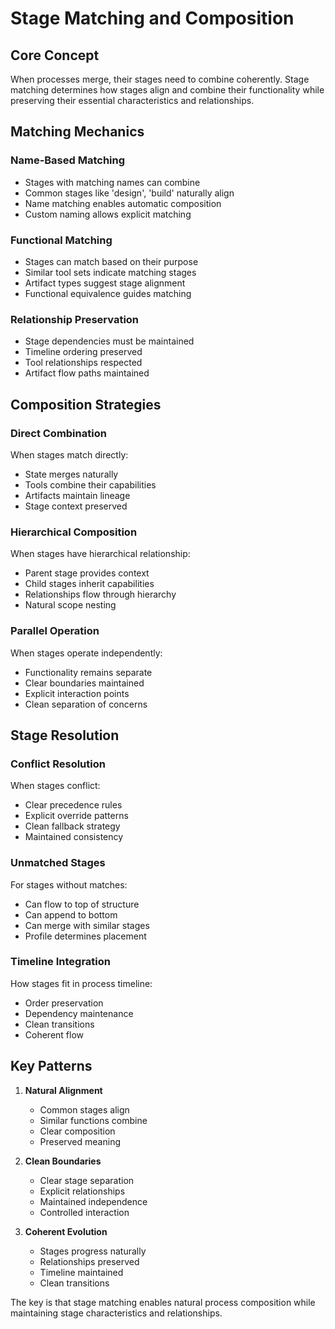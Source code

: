 # Stage Matching and Composition

## Core Concept

When processes merge, their stages need to combine coherently. Stage matching determines how stages align and combine their functionality while preserving their essential characteristics and relationships.

## Matching Mechanics

### Name-Based Matching
- Stages with matching names can combine
- Common stages like 'design', 'build' naturally align
- Name matching enables automatic composition
- Custom naming allows explicit matching

### Functional Matching
- Stages can match based on their purpose
- Similar tool sets indicate matching stages
- Artifact types suggest stage alignment
- Functional equivalence guides matching

### Relationship Preservation
- Stage dependencies must be maintained
- Timeline ordering preserved
- Tool relationships respected
- Artifact flow paths maintained

## Composition Strategies

### Direct Combination
When stages match directly:
- State merges naturally
- Tools combine their capabilities
- Artifacts maintain lineage
- Stage context preserved

### Hierarchical Composition
When stages have hierarchical relationship:
- Parent stage provides context
- Child stages inherit capabilities
- Relationships flow through hierarchy
- Natural scope nesting

### Parallel Operation
When stages operate independently:
- Functionality remains separate
- Clear boundaries maintained
- Explicit interaction points
- Clean separation of concerns

## Stage Resolution

### Conflict Resolution
When stages conflict:
- Clear precedence rules
- Explicit override patterns
- Clean fallback strategy
- Maintained consistency

### Unmatched Stages
For stages without matches:
- Can flow to top of structure
- Can append to bottom
- Can merge with similar stages
- Profile determines placement

### Timeline Integration
How stages fit in process timeline:
- Order preservation
- Dependency maintenance
- Clean transitions
- Coherent flow

## Key Patterns

1. **Natural Alignment**
   - Common stages align
   - Similar functions combine
   - Clear composition
   - Preserved meaning

2. **Clean Boundaries**
   - Clear stage separation
   - Explicit relationships
   - Maintained independence
   - Controlled interaction

3. **Coherent Evolution**
   - Stages progress naturally
   - Relationships preserved
   - Timeline maintained
   - Clean transitions

The key is that stage matching enables natural process composition while maintaining stage characteristics and relationships.